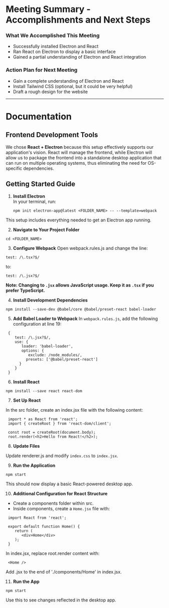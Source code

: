# Meeting Summary - Accomplishments and Next Steps

### What We Accomplished This Meeting
- Successfully installed Electron and React
- Ran React on Electron to display a basic interface
- Gained a partial understanding of Electron and React integration

### Action Plan for Next Meeting
- Gain a complete understanding of Electron and React
- Install Tailwind CSS (optional, but it could be very helpful)
- Draft a rough design for the website

---

# Documentation

## Frontend Development Tools
We chose **React + Electron** because this setup effectively supports our application's vision. React will manage the frontend, while Electron will allow us to package the frontend into a standalone desktop application that can run on multiple operating systems, thus eliminating the need for OS-specific dependencies.

## Getting Started Guide

1. **Install Electron**  
   In your terminal, run:
   ```
   npm init electron-app@latest <FOLDER_NAME> -- --template=webpack
   ```
This setup includes everything needed to get an Electron app running.

2. **Navigate to Your Project Folder**
```
cd <FOLDER_NAME>
```
 3. **Configure Webpack**
Open webpack.rules.js and change the line:
```
test: /\.tsx?$/ 
```
 to:
```
test: /\.jsx?$/
```
 **Note: Changing to `.jsx` allows JavaScript usage. Keep it as `.tsx` if you prefer TypeScript.**

 4. **Install Development Dependencies**
```
npm install --save-dev @babel/core @babel/preset-react babel-loader
```
 5. **Add Babel Loader to Webpack**
 In `webpack.rules.js`, add the following configuration at line 19:
```
 {
    test: /\.jsx?$/,
    use: {
       loader: 'babel-loader',
       options: {
          exclude: /node_modules/,
         presets: ['@babel/preset-react']
      }
    }
 }
```
 6. **Install React**
```
npm install --save react react-dom
```
 7. **Set Up React**
    
In the src folder, create an index.jsx file with the following content:
```
 import * as React from 'react';
 import { createRoot } from 'react-dom/client';

 const root = createRoot(document.body);
 root.render(<h2>Hello from React!</h2>);
```
 8. **Update Files**
    
 Update renderer.js and modify `index.css` to `index.jsx`.

 9. **Run the Application**
```
npm start
```
 This should now display a basic React-powered desktop app.

 10. **Additional Configuration for React Structure**
     
 - Create a components folder within src.
 - Inside components, create a `Home.jsx` file with:
```
 import React from 'react';

 export default function Home() {
    return (
       <div>Home</div>
    );
 }
```
 In index.jsx, replace root.render content with:
```
 <Home />
 ```
 Add .jsx to the end of './components/Home' in index.jsx.

 11. **Run the App**
```
npm start
```
 Use this to see changes reflected in the desktop app.
